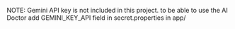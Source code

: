 NOTE: Gemini API key is not included in this project. to be able to use the AI Doctor add
GEMINI_KEY_API field in secret.properties in app/
